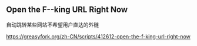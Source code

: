## Open the F--king URL Right Now



自动跳转某些网站不希望用户直达的外链



https://greasyfork.org/zh-CN/scripts/412612-open-the-f-king-url-right-now





























































